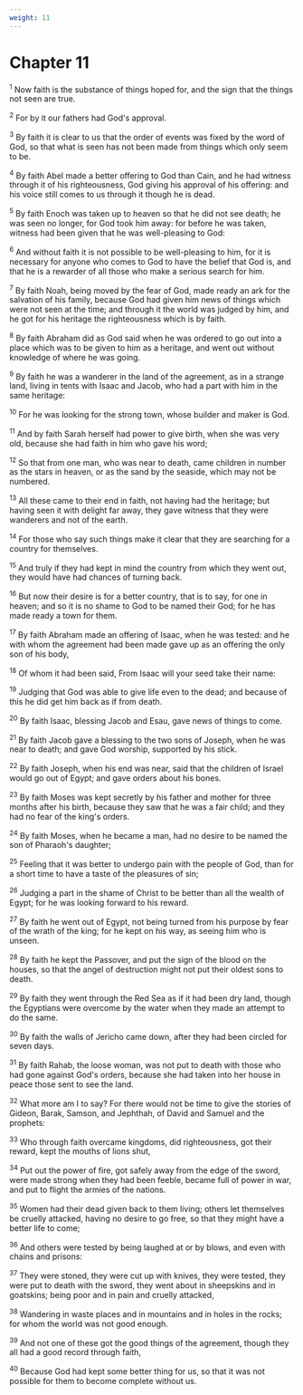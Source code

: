 ```yaml
---
weight: 11
---
```


# Chapter 11

<sup>1</sup> Now faith is the substance of things hoped for, and the sign that the things not seen are true. 

<sup>2</sup> For by it our fathers had God's approval. 

<sup>3</sup> By faith it is clear to us that the order of events was fixed by the word of God, so that what is seen has not been made from things which only seem to be. 

<sup>4</sup> By faith Abel made a better offering to God than Cain, and he had witness through it of his righteousness, God giving his approval of his offering: and his voice still comes to us through it though he is dead. 

<sup>5</sup> By faith Enoch was taken up to heaven so that he did not see death; he was seen no longer, for God took him away: for before he was taken, witness had been given that he was well-pleasing to God: 

<sup>6</sup> And without faith it is not possible to be well-pleasing to him, for it is necessary for anyone who comes to God to have the belief that God is, and that he is a rewarder of all those who make a serious search for him. 

<sup>7</sup> By faith Noah, being moved by the fear of God, made ready an ark for the salvation of his family, because God had given him news of things which were not seen at the time; and through it the world was judged by him, and he got for his heritage the righteousness which is by faith. 

<sup>8</sup> By faith Abraham did as God said when he was ordered to go out into a place which was to be given to him as a heritage, and went out without knowledge of where he was going. 

<sup>9</sup> By faith he was a wanderer in the land of the agreement, as in a strange land, living in tents with Isaac and Jacob, who had a part with him in the same heritage: 

<sup>10</sup> For he was looking for the strong town, whose builder and maker is God. 

<sup>11</sup> And by faith Sarah herself had power to give birth, when she was very old, because she had faith in him who gave his word; 

<sup>12</sup> So that from one man, who was near to death, came children in number as the stars in heaven, or as the sand by the seaside, which may not be numbered. 

<sup>13</sup> All these came to their end in faith, not having had the heritage; but having seen it with delight far away, they gave witness that they were wanderers and not of the earth. 

<sup>14</sup> For those who say such things make it clear that they are searching for a country for themselves. 

<sup>15</sup> And truly if they had kept in mind the country from which they went out, they would have had chances of turning back. 

<sup>16</sup> But now their desire is for a better country, that is to say, for one in heaven; and so it is no shame to God to be named their God; for he has made ready a town for them. 

<sup>17</sup> By faith Abraham made an offering of Isaac, when he was tested: and he with whom the agreement had been made gave up as an offering the only son of his body, 

<sup>18</sup> Of whom it had been said, From Isaac will your seed take their name: 

<sup>19</sup> Judging that God was able to give life even to the dead; and because of this he did get him back as if from death. 

<sup>20</sup> By faith Isaac, blessing Jacob and Esau, gave news of things to come. 

<sup>21</sup> By faith Jacob gave a blessing to the two sons of Joseph, when he was near to death; and gave God worship, supported by his stick. 

<sup>22</sup> By faith Joseph, when his end was near, said that the children of Israel would go out of Egypt; and gave orders about his bones. 

<sup>23</sup> By faith Moses was kept secretly by his father and mother for three months after his birth, because they saw that he was a fair child; and they had no fear of the king's orders. 

<sup>24</sup> By faith Moses, when he became a man, had no desire to be named the son of Pharaoh's daughter; 

<sup>25</sup> Feeling that it was better to undergo pain with the people of God, than for a short time to have a taste of the pleasures of sin; 

<sup>26</sup> Judging a part in the shame of Christ to be better than all the wealth of Egypt; for he was looking forward to his reward. 

<sup>27</sup> By faith he went out of Egypt, not being turned from his purpose by fear of the wrath of the king; for he kept on his way, as seeing him who is unseen. 

<sup>28</sup> By faith he kept the Passover, and put the sign of the blood on the houses, so that the angel of destruction might not put their oldest sons to death. 

<sup>29</sup> By faith they went through the Red Sea as if it had been dry land, though the Egyptians were overcome by the water when they made an attempt to do the same. 

<sup>30</sup> By faith the walls of Jericho came down, after they had been circled for seven days. 

<sup>31</sup> By faith Rahab, the loose woman, was not put to death with those who had gone against God's orders, because she had taken into her house in peace those sent to see the land. 

<sup>32</sup> What more am I to say? For there would not be time to give the stories of Gideon, Barak, Samson, and Jephthah, of David and Samuel and the prophets: 

<sup>33</sup> Who through faith overcame kingdoms, did righteousness, got their reward, kept the mouths of lions shut, 

<sup>34</sup> Put out the power of fire, got safely away from the edge of the sword, were made strong when they had been feeble, became full of power in war, and put to flight the armies of the nations. 

<sup>35</sup> Women had their dead given back to them living; others let themselves be cruelly attacked, having no desire to go free, so that they might have a better life to come; 

<sup>36</sup> And others were tested by being laughed at or by blows, and even with chains and prisons: 

<sup>37</sup> They were stoned, they were cut up with knives, they were tested, they were put to death with the sword, they went about in sheepskins and in goatskins; being poor and in pain and cruelly attacked, 

<sup>38</sup> Wandering in waste places and in mountains and in holes in the rocks; for whom the world was not good enough. 

<sup>39</sup> And not one of these got the good things of the agreement, though they all had a good record through faith, 

<sup>40</sup> Because God had kept some better thing for us, so that it was not possible for them to become complete without us. 


